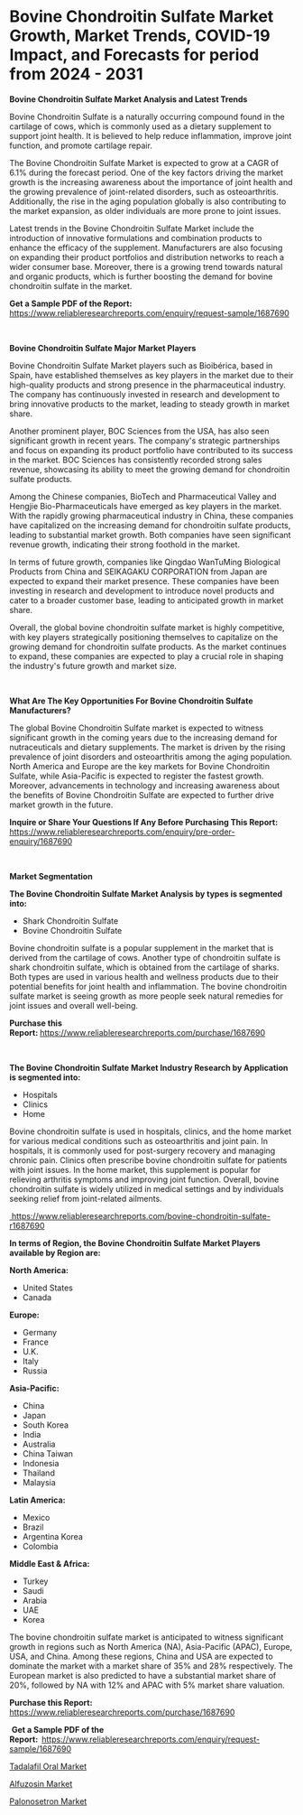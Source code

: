 <p><h1>Bovine Chondroitin Sulfate Market Growth, Market Trends, COVID-19 Impact, and Forecasts for period from 2024 - 2031</h1></p><p><strong>Bovine Chondroitin Sulfate Market Analysis and Latest Trends</strong></p>
<p><p>Bovine Chondroitin Sulfate is a naturally occurring compound found in the cartilage of cows, which is commonly used as a dietary supplement to support joint health. It is believed to help reduce inflammation, improve joint function, and promote cartilage repair.</p><p>The Bovine Chondroitin Sulfate Market is expected to grow at a CAGR of 6.1% during the forecast period. One of the key factors driving the market growth is the increasing awareness about the importance of joint health and the growing prevalence of joint-related disorders, such as osteoarthritis. Additionally, the rise in the aging population globally is also contributing to the market expansion, as older individuals are more prone to joint issues.</p><p>Latest trends in the Bovine Chondroitin Sulfate Market include the introduction of innovative formulations and combination products to enhance the efficacy of the supplement. Manufacturers are also focusing on expanding their product portfolios and distribution networks to reach a wider consumer base. Moreover, there is a growing trend towards natural and organic products, which is further boosting the demand for bovine chondroitin sulfate in the market.</p></p>
<p><strong>Get a Sample PDF of the Report:&nbsp;</strong> <a href="https://www.reliableresearchreports.com/enquiry/request-sample/1687690">https://www.reliableresearchreports.com/enquiry/request-sample/1687690</a></p>
<p>&nbsp;</p>
<p><strong>Bovine Chondroitin Sulfate Major Market Players</strong></p>
<p><p>Bovine Chondroitin Sulfate Market players such as Bioibérica, based in Spain, have established themselves as key players in the market due to their high-quality products and strong presence in the pharmaceutical industry. The company has continuously invested in research and development to bring innovative products to the market, leading to steady growth in market share.</p><p>Another prominent player, BOC Sciences from the USA, has also seen significant growth in recent years. The company's strategic partnerships and focus on expanding its product portfolio have contributed to its success in the market. BOC Sciences has consistently recorded strong sales revenue, showcasing its ability to meet the growing demand for chondroitin sulfate products.</p><p>Among the Chinese companies, BioTech and Pharmaceutical Valley and Hengjie Bio-Pharmaceuticals have emerged as key players in the market. With the rapidly growing pharmaceutical industry in China, these companies have capitalized on the increasing demand for chondroitin sulfate products, leading to substantial market growth. Both companies have seen significant revenue growth, indicating their strong foothold in the market.</p><p>In terms of future growth, companies like Qingdao WanTuMing Biological Products from China and SEIKAGAKU CORPORATION from Japan are expected to expand their market presence. These companies have been investing in research and development to introduce novel products and cater to a broader customer base, leading to anticipated growth in market share.</p><p>Overall, the global bovine chondroitin sulfate market is highly competitive, with key players strategically positioning themselves to capitalize on the growing demand for chondroitin sulfate products. As the market continues to expand, these companies are expected to play a crucial role in shaping the industry's future growth and market size.</p></p>
<p>&nbsp;</p>
<p><strong>What Are The Key Opportunities For Bovine Chondroitin Sulfate Manufacturers?</strong></p>
<p><p>The global Bovine Chondroitin Sulfate market is expected to witness significant growth in the coming years due to the increasing demand for nutraceuticals and dietary supplements. The market is driven by the rising prevalence of joint disorders and osteoarthritis among the aging population. North America and Europe are the key markets for Bovine Chondroitin Sulfate, while Asia-Pacific is expected to register the fastest growth. Moreover, advancements in technology and increasing awareness about the benefits of Bovine Chondroitin Sulfate are expected to further drive market growth in the future.</p></p>
<p><strong>Inquire or Share Your Questions If Any Before Purchasing This Report:</strong> <a href="https://www.reliableresearchreports.com/enquiry/pre-order-enquiry/1687690">https://www.reliableresearchreports.com/enquiry/pre-order-enquiry/1687690</a></p>
<p>&nbsp;</p>
<p><strong>Market Segmentation</strong></p>
<p><strong>The Bovine Chondroitin Sulfate Market Analysis by types is segmented into:</strong></p>
<p><ul><li>Shark Chondroitin Sulfate</li><li>Bovine Chondroitin Sulfate</li></ul></p>
<p><p>Bovine chondroitin sulfate is a popular supplement in the market that is derived from the cartilage of cows. Another type of chondroitin sulfate is shark chondroitin sulfate, which is obtained from the cartilage of sharks. Both types are used in various health and wellness products due to their potential benefits for joint health and inflammation. The bovine chondroitin sulfate market is seeing growth as more people seek natural remedies for joint issues and overall well-being.</p></p>
<p><strong>Purchase this Report:&nbsp;</strong><a href="https://www.reliableresearchreports.com/purchase/1687690">https://www.reliableresearchreports.com/purchase/1687690</a></p>
<p>&nbsp;</p>
<p><strong>The Bovine Chondroitin Sulfate Market Industry Research by Application is segmented into:</strong></p>
<p><ul><li>Hospitals</li><li>Clinics</li><li>Home</li></ul></p>
<p><p>Bovine chondroitin sulfate is used in hospitals, clinics, and the home market for various medical conditions such as osteoarthritis and joint pain. In hospitals, it is commonly used for post-surgery recovery and managing chronic pain. Clinics often prescribe bovine chondroitin sulfate for patients with joint issues. In the home market, this supplement is popular for relieving arthritis symptoms and improving joint function. Overall, bovine chondroitin sulfate is widely utilized in medical settings and by individuals seeking relief from joint-related ailments.</p></p>
<p><a href="https://www.reliableresearchreports.com/bovine-chondroitin-sulfate-r1687690">&nbsp;https://www.reliableresearchreports.com/bovine-chondroitin-sulfate-r1687690</a></p>
<p><strong>In terms of Region, the Bovine Chondroitin Sulfate Market Players available by Region are:</strong></p>
<p>
    <p> <strong> North America: </strong>
        <ul>
            <li>United States</li>
            <li>Canada</li>
        </ul>
        </p> 
    <p> <strong> Europe: </strong>
        <ul>
            <li>Germany</li>
            <li>France</li>
            <li>U.K.</li>
            <li>Italy</li>
            <li>Russia</li>
        </ul>
        </p> 
    <p> <strong> Asia-Pacific: </strong>
        <ul>
            <li>China</li>
            <li>Japan</li>
            <li>South Korea</li>
            <li>India</li>
            <li>Australia</li>
            <li>China Taiwan</li>
            <li>Indonesia</li>
            <li>Thailand</li>
            <li>Malaysia</li>
        </ul>
        </p> 
    <p> <strong> Latin America: </strong>
        <ul>
            <li>Mexico</li>
            <li>Brazil</li>
            <li>Argentina Korea</li>
            <li>Colombia</li>
        </ul>
        </p> 
    <p> <strong> Middle East & Africa: </strong>
        <ul>
            <li>Turkey</li>
            <li>Saudi</li>
            <li>Arabia</li>
            <li>UAE</li>
            <li>Korea</li>
        </ul>
    </p>
    </p>
<p><p>The bovine chondroitin sulfate market is anticipated to witness significant growth in regions such as North America (NA), Asia-Pacific (APAC), Europe, USA, and China. Among these regions, China and USA are expected to dominate the market with a market share of 35% and 28% respectively. The European market is also predicted to have a substantial market share of 20%, followed by NA with 12% and APAC with 5% market share valuation.</p></p>
<p><strong>Purchase this Report: </strong><a href="https://www.reliableresearchreports.com/purchase/1687690">https://www.reliableresearchreports.com/purchase/1687690</a></p>
<p>&nbsp;<strong>Get a Sample PDF of the Report:&nbsp;&nbsp;</strong><a href="https://www.reliableresearchreports.com/enquiry/request-sample/1687690">https://www.reliableresearchreports.com/enquiry/request-sample/1687690</a></p>
<p><strong></strong></p>
<p><p><a href="https://github.com/singletonthaxterkelliehr2df/Market-Research-Report-List-2/blob/main/tadalafil-oral-market.md">Tadalafil Oral Market</a></p><p><a href="https://github.com/SashaBeier2023/Market-Research-Report-List-1/blob/main/alfuzosin-market.md">Alfuzosin Market</a></p><p><a href="https://github.com/ashman753/Market-Research-Report-List-1/blob/main/palonosetron-market.md">Palonosetron Market</a></p></p>
